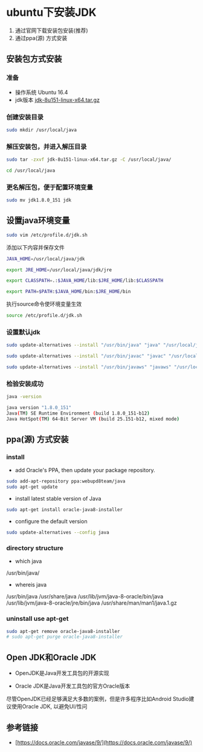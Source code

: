 # ubuntu下安装JDK

1. 通过官网下载安装包安装(推荐)
1. 通过ppa(源) 方式安装

## 安装包方式安装

### 准备

- 操作系统 Ubuntu 16.4
- jdk版本 [jdk-8u151-linux-x64.tar.gz](http://www.oracle.com/technetwork/java/javase/downloads/jdk8-downloads-2133151.html)

### 创建安装目录

```bash
sudo mkdir /usr/local/java
```

### 解压安装包，并进入解压目录

```bash
sudo tar -zxvf jdk-8u151-linux-x64.tar.gz -C /usr/local/java/

cd /usr/local/java
```

### 更名解压包，便于配置环境变量

```bash
sudo mv jdk1.8.0_151 jdk
```

## 设置java环境变量

```bash
sudo vim /etc/profile.d/jdk.sh
```

添加以下内容并保存文件

```bash
JAVA_HOME=/usr/local/java/jdk

export JRE_HOME=/usr/local/java/jdk/jre

export CLASSPATH=.:$JAVA_HOME/lib:$JRE_HOME/lib:$CLASSPATH

export PATH=$PATH:$JAVA_HOME/bin:$JRE_HOME/bin
```

执行source命令使环境变量生效

```bash
source /etc/profile.d/jdk.sh
```

### 设置默认jdk

```bash
sudo update-alternatives --install "/usr/bin/java" "java" "/usr/local/java/jdk/bin/java" 300

sudo update-alternatives --install "/usr/bin/javac" "javac" "/usr/local/java/jdk/bin/javac" 300

sudo update-alternatives --install "/usr/bin/javaws" "javaws" "/usr/local/java/jdk/bin/javaws" 300
```

### 检验安装成功

```bash
java -version
```

```bash
java version "1.8.0_151"
Java(TM) SE Runtime Environment (build 1.8.0_151-b12)
Java HotSpot(TM) 64-Bit Server VM (build 25.151-b12, mixed mode)
```

## ppa(源) 方式安装

### install

- add Oracle's PPA, then update your package repository.

```bash
sudo add-apt-repository ppa:webupd8team/java
sudo apt-get update
```

- install latest stable version of Java

```bash
sudo apt-get install oracle-java8-installer
```

- configure the default version

```bash
sudo update-alternatives --config java
```

### directory structure

- which java

/usr/bin/java/

- whereis java

/usr/bin/java
/usr/share/java
/usr/lib/jvm/java-8-oracle/bin/java /usr/lib/jvm/java-8-oracle/jre/bin/java
/usr/share/man/man1/java.1.gz

### uninstall use apt-get

```bash
sudo apt-get remove oracle-java8-installer
# sudo apt-get purge oracle-java8-installer
```

## Open JDK和Oracle JDK

- OpenJDK是Java开发工具包的开源实现

- Oracle JDK是Java开发工具包的官方Oracle版本

尽管OpenJDK已经足够满足大多数的案例，但是许多程序比如Android Studio建议使用Oracle JDK, 以避免UI/性问

## 参考链接

- [https://docs.oracle.com/javase/9/](https://docs.oracle.com/javase/9/)

